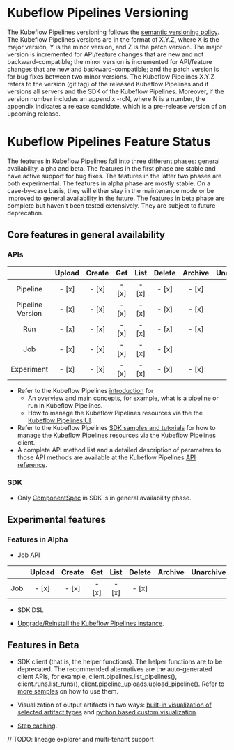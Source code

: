 # Kubeflow Pipelines Versioning

The Kubeflow Pipelines versioning follows the [semantic versioning policy](https://semver.org/). The Kubeflow Pipelines versions are in the format of X.Y.Z, where X is the major version, Y is the minor version, and Z is the patch version. The major version is incremented for API/feature changes that are new and not backward-compatible; the minor version is incremented for API/feature changes that are new and backward-compatible; and the patch version is for bug fixes between two minor versions. The Kubeflow Pipelines X.Y.Z refers to the version (git tag) of the released Kubeflow Pipelines and it versions all servers and the SDK of the Kubeflow Pipelines. Moreover, if the version number includes an appendix -rcN, where N is a number, the appendix indicates a release candidate, which is a pre-release version of an upcoming release.

# Kubeflow Pipelines Feature Status

The features in Kubeflow Pipelines fall into three different phases: general availability,
alpha and beta. The features in the first phase are stable and have
active support for bug fixes. The features in the latter two phases are both experimental.
The features in alpha phase are mostly stable. On a case-by-case basis, they will either
stay in the maintenance mode or be improved to general availability in the future. The features
in beta phase are complete but haven't been tested extensively. They are subject to
future deprecation.

## Core features in general availability

### APIs

|                  | Upload | Create | Get | List | Delete | Archive | Unarchive | Enable | Disable | Terminate | Retry |
|:----------------:|:------:|:------:|:---:|:----:|:------:|:-------:|:---------:|:------:|:-------:|:---------:|:-----:|
| Pipeline         | - [x]  |  - [x] |- [x]|- [x] | - [x]  | - [x]   | - [x]     |
| Pipeline Version | - [x]  |  - [x] |- [x]|- [x] | - [x]  | - [x]   | - [x]     |
| Run              | - [x]  |  - [x] |- [x]|- [x] | - [x]  | - [x]   | - [x]     |        |         | - [x]     | - [x] |
| Job              | - [x]  |  - [x] |- [x]|- [x] | - [x]  |         |           | - [x]  | - [x]   |
| Experiment       | - [x]  |  - [x] |- [x]|- [x] | - [x]  | - [x]   | - [x]     |

* Refer to the Kubeflow Pipelines [introduction]((https://www.kubeflow.org/docs/pipelines/overview/)) for
  - An [overview](https://www.kubeflow.org/docs/pipelines/overview/pipelines-overview/) and [main concepts](https://www.kubeflow.org/docs/pipelines/overview/concepts/), for example, what is a pipeline or run in Kubeflow Pipelines.
  - How to manage the Kubeflow Pipelines resources via the the [Kubeflow Pipelines UI](https://www.kubeflow.org/docs/pipelines/overview/interfaces/).
* Refer to the Kubeflow Pipelines [SDK samples and tutorials](https://www.kubeflow.org/docs/pipelines/tutorials/sdk-examples/)
for how to manage the Kubeflow Pipelines resources via the Kubeflow Pipelines client.
* A complete API method list and a detailed description of parameters to those API methods are available at the Kubeflow Pipelines [API reference](https://www.kubeflow.org/docs/pipelines/reference/api/kubeflow-pipeline-api-spec/).

### SDK

* Only [ComponentSpec](https://github.com/kubeflow/pipelines/blob/master/sdk/python/kfp/components/structures/components.json_schema.json) in SDK is in general availability phase.

## Experimental features

### Features in Alpha

* Job API

|                  | Upload | Create | Get | List | Delete | Archive | Unarchive | Enable | Disable | Terminate | Retry |
|:----------------:|:------:|:------:|:---:|:----:|:------:|:-------:|:---------:|:------:|:-------:|:---------:|:-----:|
| Job              | - [x]  |  - [x] |- [x]|- [x] | - [x]  |         |           | - [x]  | - [x]   |


* SDK DSL

* [Upgrade/Reinstall the Kubeflow Pipelines instance](https://www.kubeflow.org/docs/pipelines/upgrade/).


## Features in Beta

* SDK client (that is, the helper functions). The helper functions are to be
deprecated. The recommended alternatives are the
auto-generated client APIs, for example, client.pipelines.list_pipelines(),
client.runs.list_runs(), client.pipeline_uploads.upload_pipeline(). Refer to
[more samples](https://www.kubeflow.org/docs/pipelines/tutorials/sdk-examples/)
on how to use them.

* Visualization of output artifacts in two ways: [built-in visualization of selected artifact types](https://www.kubeflow.org/docs/pipelines/sdk/python-based-visualizations/) and [python based custom visualization](https://www.kubeflow.org/docs/pipelines/sdk/python-based-visualizations/).

* [Step caching](https://www.kubeflow.org/docs/pipelines/caching/).

// TODO: lineage explorer and multi-tenant support




